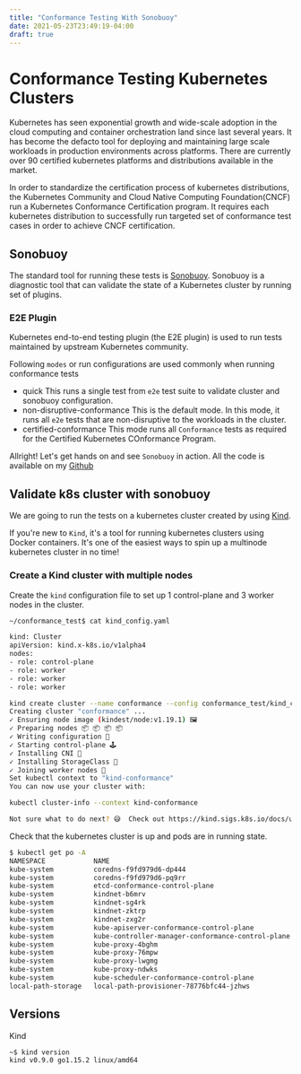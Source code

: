 ```yaml
---
title: "Conformance Testing With Sonobuoy"
date: 2021-05-23T23:49:19-04:00
draft: true
---
```


# Conformance Testing Kubernetes Clusters

Kubernetes has seen exponential growth and wide-scale adoption in the cloud computing and container orchestration land since last several years. It has become the defacto tool for deploying and maintaining large scale workloads in production environments across platforms. There are currently over 90 certified kubernetes platforms and distributions available in the market.

In order to standardize the certification process of kubernetes distributions, the Kubernetes Community and Cloud Native Computing Foundation(CNCF) run a Kubernetes Conformance Certification program. It requires each kubernetes distribution to successfully run targeted set of conformance test cases in order to achieve CNCF certification. 

## Sonobuoy

The standard tool for running these tests is [Sonobuoy](!https://github.com/vmware-tanzu/sonobuoy). Sonobuoy is a diagnostic tool that can validate the state of a Kubernetes cluster by running set of plugins. 

### E2E Plugin 

Kubernetes end-to-end testing plugin (the E2E plugin) is used to run tests maintained by upstream Kubernetes community.

Following `modes` or run configurations are used commonly when running conformance tests

- quick
  This runs a single test from `e2e` test suite to validate cluster and sonobuoy configuration.
- non-disruptive-conformance
  This is the default mode. In this mode, it runs all `e2e` tests that are non-disruptive to the workloads in the cluster.
- certified-conformance
  This mode runs all `Conformance` tests as required for the Certified Kubernetes COnformance Program. 

Allright! 
Let's get hands on and see `Sonobuoy` in action.
All the code is available on my [Github](https://github.com/eratnch/hello-sonobuoy)

## Validate k8s cluster with sonobuoy

We are going to run the tests on a kubernetes cluster created by using [Kind](https://kind.sigs.k8s.io/).

If you're new to `Kind`, it's a tool for running kubernetes clusters using Docker containers. It's one of the easiest ways to spin up a multinode kubernetes cluster in no time!

### Create a Kind cluster with multiple nodes

Create the `kind` configuration file to set up 1 control-plane and 3 worker nodes in the cluster.

```bash
~/conformance_test$ cat kind_config.yaml

kind: Cluster
apiVersion: kind.x-k8s.io/v1alpha4
nodes:
- role: control-plane
- role: worker
- role: worker
- role: worker
```


```bash
kind create cluster --name conformance --config conformance_test/kind_config.yaml
Creating cluster "conformance" ...
✓ Ensuring node image (kindest/node:v1.19.1) 🖼
✓ Preparing nodes 📦 📦 📦 📦
✓ Writing configuration 📜
✓ Starting control-plane 🕹️
✓ Installing CNI 🔌
✓ Installing StorageClass 💾
✓ Joining worker nodes 🚜
Set kubectl context to "kind-conformance"
You can now use your cluster with:

kubectl cluster-info --context kind-conformance

Not sure what to do next? 😅  Check out https://kind.sigs.k8s.io/docs/user/quick-start/
```

Check that the kubernetes cluster is up and pods are in running state.

```bash
$ kubectl get po -A
NAMESPACE            NAME                                                READY   STATUS    RESTARTS   AGE
kube-system          coredns-f9fd979d6-dp444                             1/1     Running   0          119s
kube-system          coredns-f9fd979d6-pq9rr                             1/1     Running   0          119s
kube-system          etcd-conformance-control-plane                      1/1     Running   0          2m9s
kube-system          kindnet-b6mrv                                       1/1     Running   0          109s
kube-system          kindnet-sg4rk                                       1/1     Running   0          119s
kube-system          kindnet-zktrp                                       1/1     Running   0          110s
kube-system          kindnet-zxg2r                                       1/1     Running   0          110s
kube-system          kube-apiserver-conformance-control-plane            1/1     Running   0          2m9s
kube-system          kube-controller-manager-conformance-control-plane   1/1     Running   0          2m9s
kube-system          kube-proxy-4bghm                                    1/1     Running   0          110s
kube-system          kube-proxy-76mpw                                    1/1     Running   0          109s
kube-system          kube-proxy-lwgmg                                    1/1     Running   0          110s
kube-system          kube-proxy-ndwks                                    1/1     Running   0          119s
kube-system          kube-scheduler-conformance-control-plane            1/1     Running   0          2m9s
local-path-storage   local-path-provisioner-78776bfc44-jzhws             1/1     Running   0          119s

```

## Versions

Kind
```bash
~$ kind version
kind v0.9.0 go1.15.2 linux/amd64
```
